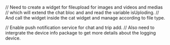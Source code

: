 // Need to create a widget for fileupload for images and videos and medias
// which will extend the chat bloc and and read the variable isUploding.
// And call the widget inside the cat widget and manage according to file type.

// Enable push notification service for chat and trip add.
// Also need to intergrate the device info package to get more details about the logging device.